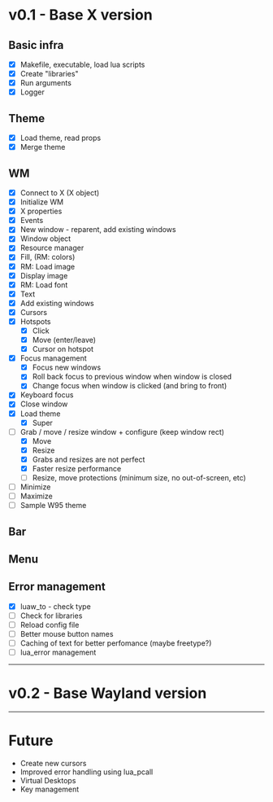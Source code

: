 # v0.1 - Base X version

## Basic infra

- [x] Makefile, executable, load lua scripts
- [x] Create "libraries"
- [x] Run arguments
- [x] Logger

## Theme

- [x] Load theme, read props
- [x] Merge theme

## WM

- [x] Connect to X (X object)
- [x] Initialize WM
- [x] X properties
- [x] Events
- [x] New window - reparent, add existing windows
- [x] Window object
- [x] Resource manager
- [x] Fill, (RM: colors)
- [x] RM: Load image
- [x] Display image
- [x] RM: Load font
- [x] Text
- [x] Add existing windows
- [x] Cursors
- [x] Hotspots
  - [x] Click
  - [x] Move (enter/leave)
  - [x] Cursor on hotspot
- [x] Focus management
  - [x] Focus new windows
  - [x] Roll back focus to previous window when window is closed
  - [x] Change focus when window is clicked (and bring to front)
- [x] Keyboard focus
- [x] Close window
- [x] Load theme
  - [x] Super
- [ ] Grab / move / resize window + configure (keep window rect)
  - [x] Move
  - [x] Resize
  - [x] Grabs and resizes are not perfect
  - [x] Faster resize performance
  - [ ] Resize, move protections (minimum size, no out-of-screen, etc)
- [ ] Minimize
- [ ] Maximize
- [ ] Sample W95 theme

## Bar

## Menu

## Error management
- [x] luaw_to - check type
- [ ] Check for libraries
- [ ] Reload config file
- [ ] Better mouse button names
- [ ] Caching of text for better perfomance (maybe freetype?)
- [ ] lua_error management

---

# v0.2 - Base Wayland version

---

# Future
  - Create new cursors
  - Improved error handling using lua_pcall
  - Virtual Desktops
  - Key management